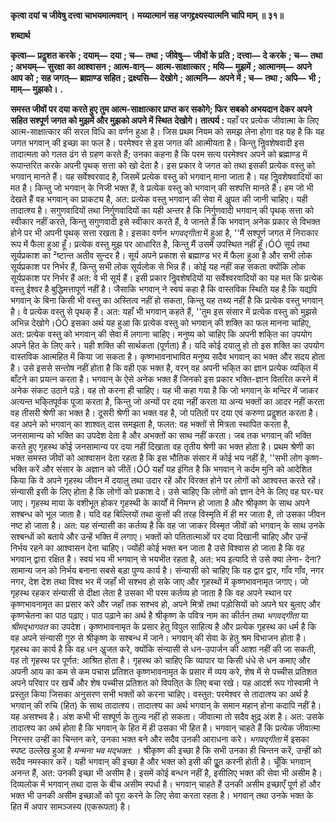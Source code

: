**कृत्वा दयां च जीवेषु दत्त्वा चाभयमात्मवान् ।** **मय्यात्मानं सह जगद्द्रक्ष्यस्यात्मनि चापि माम् ॥ ३१॥** 

**शब्दार्थ** 

**कृत्वा—** **प्रदॢशत करके** **; दयाम्—** **दया** **; च—** **तथा** **; जीवेषु—** **जीवों के प्रति** **; दत्त्वा—** **दे करके** **; च—** **तथा** **; अभयम्—** **सुरक्षा का आश्वासन** **; आत्म-वान्—** **आत्म-साक्षात्कार** **; मयि—** **मुझमें** **; आत्मानम्—** **अपने आप को** **; सह जगत्—** **ब्रह्माण्ड सहित** **; द्रक्ष्यसि—** **देखोगे** **; आत्मनि—** **अपने में** **; च—** **तथा** **; अपि—** **भी** **; माम्—** **मुझको।** **.** 

**समस्त जीवों पर दया करते हुए तुम आत्म-साक्षात्कार प्राप्त कर सकोगे; फिर** **सबको अभयदान देकर अपने सहित सश्पूर्ण जगत को मुझमें और मुझको अपने में स्थित** **देखोगे।** **तात्पर्य :** यहाँ पर प्रत्येक जीवात्मा के लिए आत्म-साक्षात्कार की सरल विधि का वर्णन हुआ है। जिस प्रथम नियम को समझ लेना होगा वह यह है कि यह जगत भगवान् की इच्छा का फल है। परमेश्वर से इस जगत की आत्मीयता है। किन्तु निॢवशेषवादी इस तादात्मता को गलत ढंग से ग्रहण करते हैं; उनका कहना है कि परम सत्य परमेश्वर अपने को ब्रह्माण्ड में रूपान्तरित करके अपनी पृथक् सत्ता को खो देता है। इस प्रकार वे जगत को तथा इसकी प्रत्येक वस्तु को भगवान् मानते हैं। यह सर्वेश्वरवाद है, जिसमें प्रत्येक वस्तु को भगवान् माना जाता है। यह निॢवशेषवादियों का मत है। किन्तु जो भगवान् के निजी भक्त हैं, वे प्रत्येक वस्तु को भगवान् की सश्पत्ति मानते हैं। हम जो भी देखते हैं वह भगवान् का प्राकट्य है, अत: प्रत्येक वस्तु भगवान् की सेवा में अॢपत की जानी चाहिए। यही तादात्श्य है। सगुणवादियों तथा निर्गुणवादियों का यही अन्तर है कि निर्गुणवादी भगवान् की पृथक् सत्ता को स्वीकार नहीं करते, किन्तु सगुणवादी इसे स्वीकार करते हैं, वे जानते हैं कि भगवान् अनेक प्रकार से विभक्त होने पर भी अपनी पृथक् सत्ता रखता है। इसका वर्णन *भगवद्गीता* में हुआ है, ''मैं सश्पूर्ण जगत में निराकार रूप में फैला हुआ हूँ। प्रत्येक वस्तु मुझ पर आधारित है, किन्तु मैं उसमें उपस्थित नहीं हूँ।ÓÓ सूर्य तथा सूर्यप्रकाश का ²ष्टान्त अतीव सुन्दर है। सूर्य अपने प्रकाश से ब्रह्माण्ड भर में फैला हुआ है और सभी लोक सूर्यप्रकाश पर निर्भर हैं, किन्तु सभी लोक सूर्यलोक से भिन्न हैं। कोई यह नहीं कह सकता क्योंकि लोक सूर्यप्रकाश पर निर्भर हैं अत: वे भी सूर्य हैं। इसी प्रकार निॢवशेषदियों या सर्वेश्वरवादियों का यह मत कि प्रत्येक वस्तु ईश्वर है बुद्धिमत्तापूर्ण नहीं है। जैसाकि भगवान् ने स्वयं कहा है कि वास्तविक स्थिति यह है कि यद्यपि भगवान् के बिना किसी भी वस्तु का अस्तित्व नहीं हो सकता, किन्तु यह तथ्य नहीं है कि प्रत्येक वस्तु भगवान् है। वे प्रत्येक वस्तु से पृथक् हैं। अत: यहाँ भी भगवान् कहते हैं, ''तुम इस संसार में प्रत्येक वस्तु को मुझसे अभिन्न देखोगे।ÓÓ इसका अर्थ यह हुआ कि प्रत्येक वस्तु को भगवान् की शक्ति का फल मानना चाहिए, अत: प्रत्येक वस्तु को भगवान् की सेवा में लगाना चाहिए। मनुष्य को चाहिए कि अपनी शकि्त का उपयोग अपने हित के लिए करे। यही शक्ति की सार्थकता (पूर्णता) है। यदि कोई दयालु हो तो इस शक्ति का उपयोग वास्तविक आत्महित में किया जा सकता है। कृष्णभावनाभावित मनुष्य सदैव भगवान् का भक्त और सदय होता है। उसे इससे सन्तोष नहीं होता है कि वही एक भक्त है, वरन् वह अपनी भकि्त का ज्ञान प्रत्येक व्यकि्त में बाँटने का प्रयत्न करता है। भगवान् के ऐसे अनेक भक्त हैं जिनको इस प्रकार भक्ति-ज्ञान वितरित करने में अनेक संकट उठाने पड़े। वह तो करना ही चाहिए। यह भी कहा गया है कि जो भगवान् के मन्दिर में जाकर अत्यन्त भकि्तपूर्वक पूजा करता है, किन्तु जो अन्यों पर दया नहीं करता या अन्य भक्तों का आदर नहीं करता वह तीसरी श्रेणी का भक्त है। दूसरी श्रेणी का भक्त वह है, जो पतितों पर दया एवं करुणा प्रदॢशत करता है। वह अपने को भगवान् का शाश्वत् दास समझता है, फलत: वह भक्तों से मित्रता स्थापित करता है, जनसामान्य को भक्ति का उपदेश देता है और अभक्तों का साथ नहीं करता। जब तक भगवान् की भक्ति करते हुए गृहस्थ कोई जनसामान्य पर दया नहीं दिखाता वह तृतीय श्रेणी का भक्त होता है। प्रथम श्रेणी का भक्त समस्त जीवों को आश्वासन देता रहता है कि इस भौतिक संसार में कोई भय नहीं है, ''सभी लोग कृष्ण-भक्ति करें और संसार के अज्ञान को जीतें।ÓÓ यहाँ यह इंगित है कि भगवान् ने कर्दम मुनि को आदेशित किया कि वे अपने गृहस्थ जीवन में दयालु तथा उदार रहें और विरक्त होने पर लोगों को आश्वस्त करते रहें। संन्यासी इसी के लिए होता है कि लोगों को प्रकाश दे। उसे चाहिए कि लोगों को ज्ञान देने के लिए वह घर-घर जाए। गृहस्थ माया के वशीभूत होकर गृहस्थी के कार्यों में निमग्न हो जाता है और श्रीकृष्ण के साथ अपने सश्बन्ध को भूल जाता है। यदि वह बिल्लियों तथा कुत्तों की तरह विस्मृति में ही मर जाता है, तो उसका जीवन नष्ट हो जाता है। अत: यह संन्यासी का कर्तव्य है कि वह जा जाकर विस्मृत जीवों को भगवान् के साथ उनके सश्बन्धों को बताये और उन्हें भक्ति में लगाए। भक्तों को पतितात्माओं पर दया दिखानी चाहिए और उन्हें निर्भय रहने का आश्वासन देना चाहिए। ज्योंही कोई भक्त बन जाता है उसे विश्वास हो जाता है कि वह भगवान् द्वारा रक्षित है। स्वयं भय भी भगवान् से भयभीत रहता है, अत: भय इत्यादि से उसे क्या लेना- देना? सामान्य जन को निर्भय बनाना सबसे बड़ा पुण्य कार्य है। संन्यासी को चाहिए कि वह द्वार द्वार, गाँव गाँव, नगर नगर, देश देश तथा विश्व भर में जहाँ भी सश्भव हो सके जाए और गृहस्थों में कृष्णभावनामृत जगाए। जो गृहस्थ रहकर संन्यासी से दीक्षा लेता है उसका भी परम कर्तव्य हो जाता है कि वह अपने स्थान पर कृष्णभावनामृत का प्रसार करे और जहाँ तक सश्भव हो, अपने मित्रों तथा पड़ोसियों को अपने घर बुलाए और कृष्णचेतना का पाठ पढ़ाए। पाठ पढ़ाने का अर्थ है श्रीकृष्ण के पवित्र नाम का कीर्तन तथा *भगवद्गीता* या *श्रीमद्भागवत*  का उपदेश। कृष्णभावनामृत के प्रसार हेतु विपुल साहित्य है और प्रत्येक गृहस्थ का धर्म है कि वह अपने संन्यासी गुरु से श्रीकृष्ण के सश्बन्ध में जाने। भगवान् की सेवा के हेतु श्रम विभाजन होता है। गृहस्थ का कार्य है कि वह धन अॢजत करे, क्योंकि संन्यासी से धन-उपार्जन की आशा नहीं की जा सकती, वह तो गृहस्थ पर पूर्णत: आश्रित होता है। गृहस्थ को चाहिए कि व्यापार या किसी धंधे से धन कमाए और अपनी आय का कम से कम पचास प्रतिशत कृष्णभावनामृत के प्रसार में व्यय करे, शेष में से पच्चीस प्रतिशत अपने परिवार पर खर्चे और शेष पच्चीस प्रतिशत को विपति्त के लिए बचा रखे। यह आदर्श रूप गोस्वामी ने प्रस्तुत किया जिसका अनुसरण सभी भक्तों को करना चाहिए। वस्तुत: परमेश्वर से तादात्श्य का अर्थ है भगवान् की रुचि (हित) के साथ तादात्श्य। तादात्श्य का अर्थ भगवान् के समान महान् होना कदापि नहीं है। यह असश्भव है। अंश कभी भी सश्पूर्ण के तुल्य नहीं हो सकता। जीवात्मा तो सदैव क्षुद्र अंश है। अत: उसके तादात्श्य का अर्थ होता है कि भगवान् के हित में ही उसका भी हित है। भगवान् चाहते हैं कि प्रत्येक जीवात्मा निरन्तर उन्हीं का चिन्तन करे, उनका भक्त बने और सदैव उनकी आराधना करे। *भगवद्गीता* में इसका स्पष्ट उल्लेख हुआ है *मन्मना भव मद्भक्त:* । श्रीकृष्ण की इच्छा है कि सभी उनका ही चिन्तन करें, उन्हीं को सदैव नमस्कार करें। यही भगवान् की इच्छा है और भक्त को इसी की पूॢत करनी होती है। चूँकि भगवान् अनन्त हैं, अत: उनकी इच्छा भी असीम है। इसमें कोई बन्धन नहीं है, इसीलिए भक्त की सेवा भी असीम है। दिव्यलोक में भगवान् तथा दास के बीच असीम स्पर्धा है। भगवान् चाहते हैं उनकी असीम इच्छाएँ पूर्ण हों और भक्त भी उनकी असीम इच्छाओं को पूरा करने के लिए सेवा करता रहता है। भगवान् तथा उनके भक्त के हित में अपार सामञ्जस्य (एकरूपता) है।  